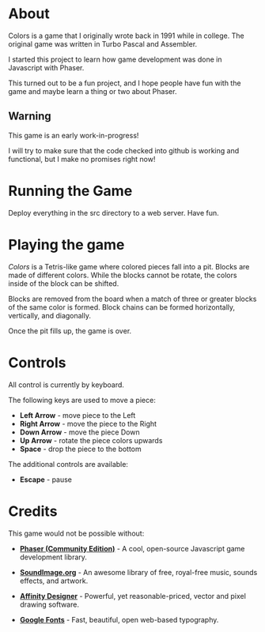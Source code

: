 # About

Colors is a game that I originally wrote back in 1991 while in college.     The original game was written in Turbo Pascal and Assembler.

I started this project to learn how game development was done in Javascript with Phaser.

This turned out to be a fun project, and I hope people have fun with the game and maybe learn a thing or two about Phaser.

## Warning ##

This game is an early work-in-progress!  

I will try to make sure that the code checked into github is working and functional, but I make no promises right now!

# Running the Game

Deploy everything in the src directory to a web server.   Have fun.

# Playing the game

*Colors* is a Tetris-like game where colored pieces fall into a pit.  Blocks are made of different colors.  While the blocks cannot be rotate, the colors inside of the block can be shifted.   

Blocks are removed from the board when a match of three or greater blocks of the same color is formed.   Block chains can be formed horizontally, vertically, and diagonally.

Once the pit fills up, the game is over.

# Controls

All control is currently by keyboard.

The following keys are used to move a piece:

+ **Left Arrow** - move piece to the Left
+ **Right Arrow** - move the piece to the Right
+ **Down Arrow** - move the piece Down
+ **Up Arrow** - rotate the piece colors upwards
+ **Space** - drop the piece to the bottom

The additional controls are available:

+ **Escape** - pause

# Credits

This game would not be possible without:

+ **[Phaser (Community Edition)](http://example.net/)** - A cool, open-source Javascript game development library.

+ **[SoundImage.org](http://soundimage.org)** - An awesome library of free, royal-free music, sounds effects, and artwork.

+ **[Affinity Designer](https://affinity.serif.com)** - Powerful, yet reasonable-priced, vector and pixel drawing software.

+ **[Google Fonts](https://fonts.google.com)** - Fast, beautiful, open web-based typography.
